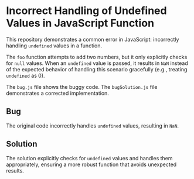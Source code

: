 # Incorrect Handling of Undefined Values in JavaScript Function

This repository demonstrates a common error in JavaScript: incorrectly handling `undefined` values in a function.

The `foo` function attempts to add two numbers, but it only explicitly checks for `null` values.  When an `undefined` value is passed, it results in `NaN` instead of the expected behavior of handling this scenario gracefully (e.g., treating `undefined` as 0).

The `bug.js` file shows the buggy code. The `bugSolution.js` file demonstrates a corrected implementation.

## Bug
The original code incorrectly handles `undefined` values, resulting in `NaN`.

## Solution
The solution explicitly checks for `undefined` values and handles them appropriately, ensuring a more robust function that avoids unexpected results.